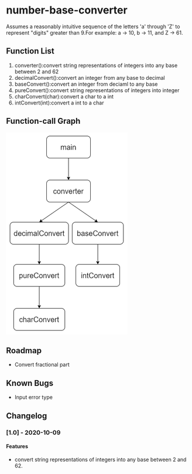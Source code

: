# number-base-converter
Assumes a reasonably intuitive sequence of the letters 'a' through 'Z' to represent "digits" greater than 9.For example: a -> 10, b -> 11, and Z -> 61.
## Function List
1. converter():convert string representations of integers into any base between 2 and 62
1. decimalConvert():convert an integer from any base to decimal
1. baseConvert():convert an integer from deciaml to any base
1. pureConvert():convert string representations of integers into integer
1. charConvert(char):convert a char to a int
1. intConvert(int):convert a int to a char
## Function-call Graph
![image](https://github.com/tomhsu2000/number-base-converter/blob/main/function-call.png)
## Roadmap
* Convert fractional part
## Known Bugs
* Input error type
## Changelog
### [1.0] - 2020-10-09
#### Features
* convert string representations of integers into any base between 2 and 62.
